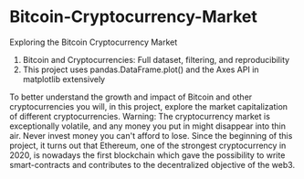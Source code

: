 # Bitcoin-Cryptocurrency-Market
Exploring the Bitcoin Cryptocurrency Market

1. Bitcoin and Cryptocurrencies: Full dataset, filtering, and reproducibility
2. This project uses pandas.DataFrame.plot() and the Axes API in matplotlib extensively


To better understand the growth and impact of Bitcoin and other cryptocurrencies you will, in this project, explore the market capitalization of different cryptocurrencies.
Warning: The cryptocurrency market is exceptionally volatile, and any money you put in might disappear into thin air. Never invest money you can't afford to lose.
Since the beginning of this project, it turns out that Ethereum, one of the strongest cryptocurrency in 2020, is nowadays the first blockchain which gave the possibility to write smart-contracts and contributes to the decentralized objective of the web3. 
